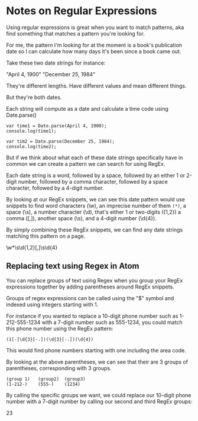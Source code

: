 # Notes on Regular Expressions

Using regular expressions is great when you want to match patterns, aka find something that matches a pattern you're looking for.

For me, the pattern I'm looking for at the moment is a book's publication date so I can calculate how many days it's been since a book came out.

Take these two date strings for instance:

  "April 4, 1900"
  "December 25, 1984"

They're different lengths. Have different values and mean different things.

But they're both dates.

Each string will compute as a date and calculate a time code using Date.parse()

  ```
  var time1 = Date.parse(April 4, 1900);
  console.log(time1);
  ```

  ```
  var tim2 = Date.parse(December 25, 1984);
  console.log(time2);
  ```

But if we think about what each of these date strings specifically have in common we can create a pattern we can search for using RegEx.

Each date string is a word, followed by a space, followed by an either 1 or 2-digit number, followed by a comma character, followed by a space character, followed by a 4-digit number.

By looking at our RegEx snippets, we can see this date pattern would use snippets to find word characters (\w), an imprecise number of them `(*)`, a space (\s), a number character (\d), that's either 1 or two-digits ({1,2}) a comma ([,]), another space (\s), and a 4-digit number (\d{4}).

By simply combining these RegEx snippets, we can find any date strings matching this pattern on a page.

  \w*\s\d{1,2}[,]\s\d{4}

## Replacing text using Regex in Atom

You can replace groups of text using Regex when you group your RegEx expressions together by adding parentheses around RegEx snippets.

Groups of regex expressions can be called using the "$" symbol and indexed using integers starting with 1.

For instance if you wanted to replace a 10-digit phone number such as 1-212-555-1234 with a 7-digit number such as 555-1234, you could match this phone number using the RegEx pattern:

    (1[-]\d{3}[-.])(\d{3}[-.])(\d{4})

This would find phone numbers starting with one including the area code.

By looking at the above parentheses, we can see that their are 3 groups of parentheses, corresponding with 3 groups.

    (group 1)   (group2)  (group3)
    (1-212-)    (555-)    (1234)

By calling the specific groups we want, we could replace our 10-digit phone number with a 7-digit number by calling our second and third RegEx groups:

  $2$3
